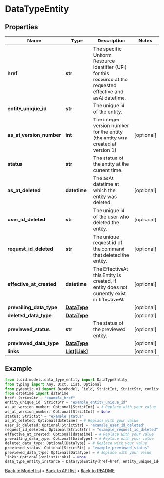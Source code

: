 # DataTypeEntity

## Properties
Name | Type | Description | Notes
------------ | ------------- | ------------- | -------------
**href** | **str** | The specific Uniform Resource Identifier (URI) for this resource at the requested effective and asAt datetime. | 
**entity_unique_id** | **str** | The unique id of the entity. | 
**as_at_version_number** | **int** | The integer version number for the entity (the entity was created at version 1) | [optional] 
**status** | **str** | The status of the entity at the current time. | 
**as_at_deleted** | **datetime** | The asAt datetime at which the entity was deleted. | [optional] 
**user_id_deleted** | **str** | The unique id of the user who deleted the entity. | [optional] 
**request_id_deleted** | **str** | The unique request id of the command that deleted the entity. | [optional] 
**effective_at_created** | **datetime** | The EffectiveAt this Entity is created, if entity does not currently exist in EffectiveAt. | [optional] 
**prevailing_data_type** | [**DataType**](DataType.md) |  | [optional] 
**deleted_data_type** | [**DataType**](DataType.md) |  | [optional] 
**previewed_status** | **str** | The status of the previewed entity. | [optional] 
**previewed_data_type** | [**DataType**](DataType.md) |  | [optional] 
**links** | [**List[Link]**](Link.md) |  | [optional] 
## Example

```python
from lusid.models.data_type_entity import DataTypeEntity
from typing import Any, Dict, List, Optional
from pydantic.v1 import BaseModel, Field, StrictInt, StrictStr, conlist, constr
from datetime import datetime
href: StrictStr = "example_href"
entity_unique_id: StrictStr = "example_entity_unique_id"
as_at_version_number: Optional[StrictInt] = # Replace with your value
as_at_version_number: Optional[StrictInt] = None
status: StrictStr = "example_status"
as_at_deleted: Optional[datetime] = # Replace with your value
user_id_deleted: Optional[StrictStr] = "example_user_id_deleted"
request_id_deleted: Optional[StrictStr] = "example_request_id_deleted"
effective_at_created: Optional[datetime] = # Replace with your value
prevailing_data_type: Optional[DataType] = # Replace with your value
deleted_data_type: Optional[DataType] = # Replace with your value
previewed_status: Optional[StrictStr] = "example_previewed_status"
previewed_data_type: Optional[DataType] = # Replace with your value
links: Optional[conlist(Link)] = None
data_type_entity_instance = DataTypeEntity(href=href, entity_unique_id=entity_unique_id, as_at_version_number=as_at_version_number, status=status, as_at_deleted=as_at_deleted, user_id_deleted=user_id_deleted, request_id_deleted=request_id_deleted, effective_at_created=effective_at_created, prevailing_data_type=prevailing_data_type, deleted_data_type=deleted_data_type, previewed_status=previewed_status, previewed_data_type=previewed_data_type, links=links)

```

[Back to Model list](../README.md#documentation-for-models) &#8226; [Back to API list](../README.md#documentation-for-api-endpoints) &#8226; [Back to README](../README.md)

